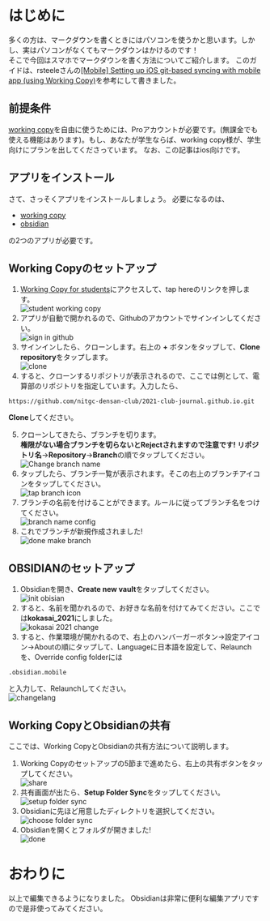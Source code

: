 # はじめに
多くの方は、マークダウンを書くときにはパソコンを使うかと思います。しかし、実はパソコンがなくてもマークダウンはかけるのです！<br>
そこで今回はスマホでマークダウンを書く方法についてご紹介します。
このガイドは、rsteeleさんの[[Mobile] Setting up iOS git-based syncing with mobile app (using Working Copy)](https://forum.obsidian.md/t/mobile-setting-up-ios-git-based-syncing-with-mobile-app-using-working-copy/16499)を参考にして書きました。
## 前提条件
[working copy](https://apps.apple.com/jp/app/working-copy-git-client/id896694807)を自由に使うためには、Proアカウントが必要です。(無課金でも使える機能はあります)。もし、あなたが学生ならば、working copy様が、学生向けにプランを出してくださっています。
なお、この記事はios向けです。
## アプリをインストール
さて、さっそくアプリをインストールしましょう。
必要になるのは、
- [working copy](https://apps.apple.com/jp/app/working-copy-git-client/id896694807)
- [obsidian](https://apps.apple.com/jp/app/obsidian-connected-notes/id1557175442)

の2つのアプリが必要です。
## Working Copyのセットアップ
1. [Working Copy for students](https://workingcopy.app/education/)にアクセスして、tap hereのリンクを押します。<br>
![student working copy](./static/Working_copy_student.png)
2. アプリが自動で開かれるので、Githubのアカウントでサインインしてください。<br>
![sign in github](./static/Working_copy_login.png)
3. サインインしたら、クローンします。右上の **+** ボタンをタップして、**Clone repository**をタップします。<br>
![clone](./static/Working_Copy_select.png)
4. すると、クローンするリポジトリが表示されるので、ここでは例として、電算部のリポジトリを指定しています。入力したら、
``` URL
https://github.com/nitgc-densan-club/2021-club-journal.github.io.git
```
**Clone**してください。

5. クローンしてきたら、ブランチを切ります。<br>
**権限がない場合ブランチを切らないとRejectされますので注意です!**
**リポジトリ名**->**Repository**->**Branch**の順でタップしてください。<br>
![Change branch name](./static/change1_branch.png)
6. タップしたら、ブランチ一覧が表示されます。そこの右上のブランチアイコンをタップしてください。<br>
![tap branch icon](./static/change2_branch_icon.png)
7. ブランチの名前を付けることができます。ルールに従ってブランチ名をつけてください。<br>
![branch name config](./static/change3_branch_name.png)
8. これでブランチが新規作成されました!<br>
![done make branch](./static/change4_branch_current.png)
## OBSIDIANのセットアップ
1. Obsidianを開き、**Create new vault**をタップしてください。<br>
![init obisian](./static/OBSIDIAN_init.png)
2. すると、名前を聞かれるので、お好きな名前を付けてみてください。ここでは**kokasai_2021**にしました。<br>
![kokasai 2021 change](./static/Obisidan_name.png)
3. すると、作業環境が開かれるので、右上のハンバーガーボタン->設定アイコン->Aboutの順にタップして、Languageに日本語を設定して、Relaunchを、Override config folderには
```
.obsidian.mobile
```
と入力して、Relaunchしてください。<br>
![changelang](./static/obidian_lang_config.png)

## Working CopyとObsidianの共有
ここでは、Working CopyとObsidianの共有方法について説明します。
1. Working Copyのセットアップの5節まで進めたら、右上の共有ボタンをタップしてください。<br>
![share](./static/workingcopy_share.png)
2. 共有画面が出たら、**Setup Folder Sync**をタップしてください。<br>
![setup folder sync](./static/workingcopy_share_sync.png)
3. Obsidianに先ほど用意したディレクトリを選択してください。<br>
![choose folder sync](./static/workingcopy_sharefolder.png)
4. Obsidianを開くとフォルダが開きました!<br>
![done](./static/done.png)<br>
# おわりに
以上で編集できるようになりました。
Obsidianは非常に便利な編集アプリですので是非使ってみてください。